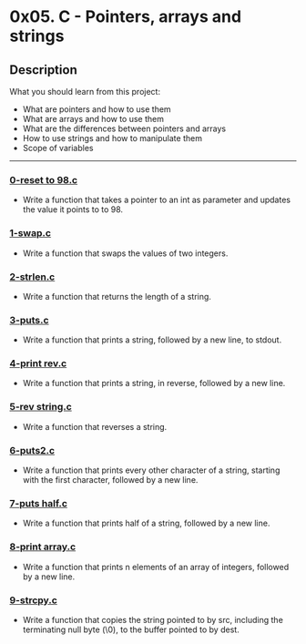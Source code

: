 # 0x05. C - Pointers, arrays and strings

## Description
What you should learn from this project:

* What are pointers and how to use them
* What are arrays and how to use them
* What are the differences between pointers and arrays
* How to use strings and how to manipulate them
* Scope of variables

---

### [0-reset to 98.c](./0-reset_to_98.c)
* Write a function that takes a pointer to an int as parameter and updates the value it points to to 98.

### [1-swap.c](./1-swap.c)
* Write a function that swaps the values of two integers.

### [2-strlen.c](./2-strlen.c)
* Write a function that returns the length of a string.

### [3-puts.c](./3-puts.c)
* Write a function that prints a string, followed by a new line, to stdout.

### [4-print rev.c](./4-print_rev.c)
* Write a function that prints a string, in reverse, followed by a new line.

### [5-rev string.c](./5-rev_string.c)
* Write a function that reverses a string.

### [6-puts2.c](./6-puts2.c)
* Write a function that prints every other character of a string, starting with the first character, followed by a new line.

### [7-puts half.c](./7-puts_half.c)
* Write a function that prints half of a string, followed by a new line.

### [8-print array.c](./8-print_array.c)
* Write a function that prints n elements of an array of integers, followed by a new line.

### [9-strcpy.c](./9-strcpy.c)
* Write a function that copies the string pointed to by src, including the terminating null byte (\0), to the buffer pointed to by dest.

